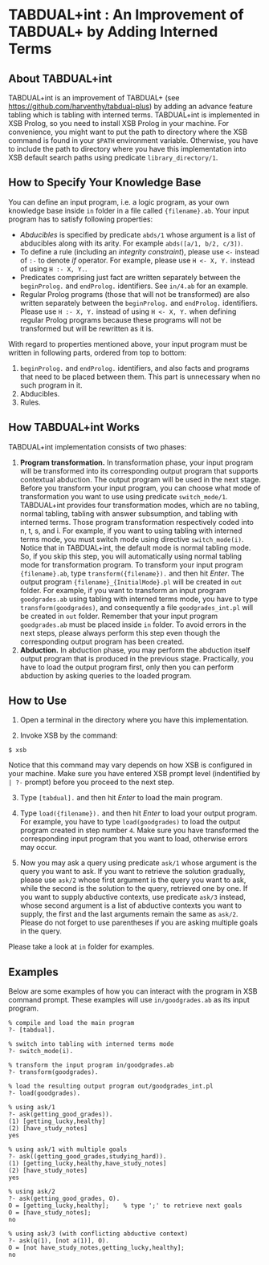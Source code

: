 # TABDUAL+int : An Improvement of TABDUAL+ by Adding Interned Terms

## About TABDUAL+int
TABDUAL+int is an improvement of TABDUAL+ (see https://github.com/harventhy/tabdual-plus) by adding an advance feature tabling which is tabling with interned terms. TABDUAL+int is implemented in XSB Prolog, so you need to install XSB Prolog in your machine. For convenience, you might want to put the path to directory where the XSB command is found in your `$PATH` environment variable. Otherwise, you have to include the path to directory where you have this implementation into XSB default search paths using predicate `library_directory/1`.

## How to Specify Your Knowledge Base
You can define an input program, i.e. a logic program, as your own knowledge base inside `in` folder in a file called `{filename}.ab`. Your input program has to satisfy following properties:
* *Abducibles* is specified by predicate `abds/1` whose argument is a list of abducibles along with its arity. For example `abds([a/1, b/2, c/3])`.
* To define a rule (including an *integrity constraint*), please use `<-` instead of `:-` to denote *if* operator. For example, please use `H <- X, Y.` instead of using `H :- X, Y.`.
* Predicates comprising just fact are written separately between the `beginProlog.` and `endProlog.` identifiers. See `in/4.ab` for an example.
* Regular Prolog programs (those that will not be transformed) are also written separately between the `beginProlog.` and `endProlog.` identifiers. Please use `H :- X, Y.` instead of using `H <- X, Y.` when defining regular Prolog programs because these programs will not be transformed but will be rewritten as it is.

With regard to properties mentioned above, your input program must be written in following parts, ordered from top to bottom:
1. `beginProlog.` and `endProlog.` identifiers, and also facts and programs that need to be placed between them. This part is unnecessary when no such program in it.
2. Abducibles.
3. Rules.

## How TABDUAL+int Works
TABDUAL+int implementation consists of two phases:
1. **Program transformation.** 
In transformation phase, your input program will be transformed into its corresponding output program that supports contextual abduction. The output program will be used in the next stage. Before you transform your input program, you can choose what mode of transformation you want to use using predicate `switch_mode/1`. TABDUAL+int provides four transformation modes, which are no tabling, normal tabling, tabling with answer subsumption, and tabling with interned terms. Those program transformation respectively coded into n, t, s, and i. For example, if you want to using tabling with interned terms mode, you must switch mode using directive `switch_mode(i)`. Notice that in TABDUAL+int, the default mode is normal tabling mode. So, if you skip this step, you will automatically using normal tabling mode for transformation program.
To transform your input program `{filename}.ab`, type `transform({filename}).` and then hit *Enter*. The output program `{filename}_{InitialMode}.pl` will be created in `out` folder. For example, if you want to transform an input program `goodgrades.ab` using tabling with interned terms mode, you have to type `transform(goodgrades)`, and consequently a file `goodgrades_int.pl` will be created in `out` folder. Remember that your input program `goodgrades.ab` must be placed inside `in` folder. To avoid errors in the next steps, please always perform this step even though the corresponding output program has been created.
2. **Abduction.** 
In abduction phase, you may perform the abduction itself output program that is produced in the previous stage. Practically, you have to load the output program first, only then you can perform abduction by asking queries to the loaded program.
 
## How to Use
1. Open a terminal in the directory where you have this implementation.

2. Invoke XSB by the command:
```
$ xsb
```
Notice that this command may vary depends on how XSB is configured in your machine. Make sure you have entered XSB prompt level (indentified by `| ?-` prompt) before you proceed to the next step.

3. Type `[tabdual].` and then hit *Enter* to load the main program.  

4. Type `load({filename}).` and then hit *Enter* to load your output program.  For example, you have to type `load(goodgrades)`  to load the output program created in step number `4`. Make sure you have transformed the corresponding input program that you want to load, otherwise errors may occur.

5. Now you may ask a query using predicate `ask/1` whose argument is the query you want to ask. If you want to retrieve the solution gradually, please use `ask/2` whose first argument is the query you want to ask, while the second is the solution to the query, retrieved one by one. If you want to supply abductive contexts, use predicate `ask/3` instead, whose second argument is a list of abductive contexts you want to supply, the first and the last arguments remain the same as `ask/2`. Please do not forget to use parentheses if you are asking multiple goals in the query.

Please take a look at `in` folder for examples.
## Examples
Below are some examples of how you can interact with the program in XSB command prompt. These examples will use `in/goodgrades.ab` as its input program.

    % compile and load the main program
	?- [tabdual].                       
    
	% switch into tabling with interned terms mode
	?- switch_mode(i).                       
	
    % transform the input program in/goodgrades.ab
	?- transform(goodgrades).                    
    
    % load the resulting output program out/goodgrades_int.pl
	?- load(goodgrades).                         
    
    % using ask/1
	?- ask(getting_good_grades)).                       
    (1) [getting_lucky,healthy]
	(2) [have_study_notes]
    yes
    
    % using ask/1 with multiple goals
	?- ask((getting_good_grades,studying_hard)).         
    (1) [getting_lucky,healthy,have_study_notes]
	(2) [have_study_notes]
    yes
    
    % using ask/2
	?- ask(getting_good_grades, O).                     
    O = [getting_lucky,healthy]; 	% type ';' to retrieve next goals                    
	O = [have_study_notes];
    no

    % using ask/3 (with conflicting abductive context)
	?- ask(q(1), [not a(1)], O).        
    O = [not have_study_notes,getting_lucky,healthy];
    no
    
